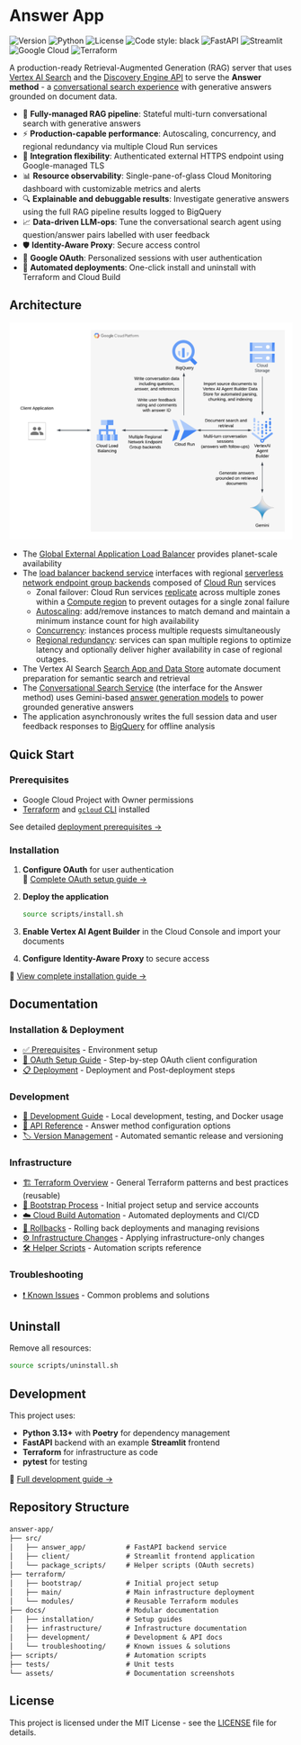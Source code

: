 # Answer App

![Version](https://img.shields.io/badge/version-0.2.0-blue.svg)
![Python](https://img.shields.io/badge/python-3.13+-blue.svg)
![License](https://img.shields.io/badge/license-MIT-green.svg)
![Code style: black](https://img.shields.io/badge/code%20style-black-000000.svg)
![FastAPI](https://img.shields.io/badge/FastAPI-005571?style=flat&logo=fastapi)
![Streamlit](https://img.shields.io/badge/Streamlit-FF4B4B?style=flat&logo=streamlit&logoColor=white)
![Google Cloud](https://img.shields.io/badge/Google%20Cloud-4285F4?style=flat&logo=google-cloud&logoColor=white)
![Terraform](https://img.shields.io/badge/Terraform-623CE4?style=flat&logo=terraform&logoColor=white)

A production-ready Retrieval-Augmented Generation (RAG) server that uses [Vertex AI Search](https://cloud.google.com/generative-ai-app-builder/docs/introduction) and the [Discovery Engine API](https://cloud.google.com/generative-ai-app-builder/docs/reference/rest) to serve the **Answer method** - a [conversational search experience](https://cloud.google.com/generative-ai-app-builder/docs/answer) with generative answers grounded on document data.

- 🤖 **Fully-managed RAG pipeline**: Stateful multi-turn conversational search with generative answers
- ⚡ **Production-capable performance**: Autoscaling, concurrency, and regional redundancy via multiple Cloud Run services
- 🔗 **Integration flexibility**: Authenticated external HTTPS endpoint using Google-managed TLS
- 📊 **Resource observability**: Single-pane-of-glass Cloud Monitoring dashboard with customizable metrics and alerts
- 🔍 **Explainable and debuggable results**: Investigate generative answers using the full RAG pipeline results logged to BigQuery
- 📈 **Data-driven LLM-ops**: Tune the conversational search agent using question/answer pairs labelled with user feedback
- 🛡️ **Identity-Aware Proxy**: Secure access control
- 👤 **Google OAuth**: Personalized sessions with user authentication
- 🚀 **Automated deployments**: One-click install and uninstall with Terraform and Cloud Build

## Architecture

![Application Architecture](assets/answer_app.png)

- The [Global External Application Load Balancer](https://cloud.google.com/load-balancing/docs/https) provides planet-scale availability
- The [load balancer backend service](https://cloud.google.com/load-balancing/docs/backend-service) interfaces with regional [serverless network endpoint group backends](https://cloud.google.com/load-balancing/docs/backend-service#serverless_network_endpoint_groups) composed of [Cloud Run](https://cloud.google.com/run/docs/overview/what-is-cloud-run) services
    - Zonal failover: Cloud Run services [replicate](https://cloud.google.com/run/docs/resource-model#services) across multiple zones within a [Compute region](https://cloud.google.com/run/docs/locations) to prevent outages for a single zonal failure
    - [Autoscaling](https://cloud.google.com/run/docs/about-instance-autoscaling): add/remove instances to match demand and maintain a minimum instance count for high availability
    - [Concurrency](https://cloud.google.com/run/docs/about-concurrency): instances process multiple requests simultaneously
    - [Regional redundancy](https://cloud.google.com/run/docs/multiple-regions): services can span multiple regions to optimize latency and optionally deliver higher availability in case of regional outages.
- The Vertex AI Search [Search App and Data Store](https://cloud.google.com/generative-ai-app-builder/docs/create-datastore-ingest) automate document preparation for semantic search and retrieval
- The [Conversational Search Service](https://cloud.google.com/generative-ai-app-builder/docs/reference/rpc/google.cloud.discoveryengine.v1#conversationalsearchservice) (the interface for the Answer method) uses Gemini-based [answer generation models](https://cloud.google.com/generative-ai-app-builder/docs/answer-generation-models) to power grounded generative answers
- The application asynchronously writes the full session data and user feedback responses to [BigQuery](https://cloud.google.com/bigquery/docs/introduction) for offline analysis

## Quick Start

### Prerequisites

- Google Cloud Project with Owner permissions
- [Terraform](https://developer.hashicorp.com/terraform) and [`gcloud` CLI](https://cloud.google.com/sdk/gcloud) installed

See detailed [deployment prerequisites →](docs/installation/prerequisites.md)

### Installation

1. **Configure OAuth** for user authentication  
   📖 [Complete OAuth setup guide →](docs/installation/oauth-setup.md)

2. **Deploy the application**
   ```sh
   source scripts/install.sh
   ```

3. **Enable Vertex AI Agent Builder** in the Cloud Console and import your documents

4. **Configure Identity-Aware Proxy** to secure access

📖 [View complete installation guide →](docs/installation/deployment.md)

## Documentation

### Installation & Deployment
- [✅ Prerequisites](docs/installation/prerequisites.md) - Environment setup
- [🔐 OAuth Setup Guide](docs/installation/oauth-setup.md) - Step-by-step OAuth client configuration
- [📋 Deployment](docs/installation/deployment.md) - Deployment and Post-deployment steps

### Development
- [🧪 Development Guide](docs/development/development.md) - Local development, testing, and Docker usage
- [📖 API Reference](docs/development/api-configuration.md) - Answer method configuration options
- [🏷️ Version Management](docs/development/version-management.md) - Automated semantic release and versioning

### Infrastructure
- [🏗️ Terraform Overview](docs/infrastructure/terraform.md) - General Terraform patterns and best practices (reusable)
- [🚀 Bootstrap Process](docs/infrastructure/bootstrap.md) - Initial project setup and service accounts
- [☁️ Cloud Build Automation](docs/infrastructure/cloud-build.md) - Automated deployments and CI/CD
- [🔄 Rollbacks](docs/infrastructure/rollbacks.md) - Rolling back deployments and managing revisions
- [⚙️ Infrastructure Changes](docs/infrastructure/cloud_infra_changes.md) - Applying infrastructure-only changes
- [🛠️ Helper Scripts](docs/infrastructure/helper-scripts.md) - Automation scripts reference

### Troubleshooting
- [❗ Known Issues](docs/troubleshooting/known-issues.md) - Common problems and solutions

## Uninstall

Remove all resources:
```sh
source scripts/uninstall.sh
```

## Development

This project uses:
- **Python 3.13+** with **Poetry** for dependency management
- **FastAPI** backend with an example **Streamlit** frontend
- **Terraform** for infrastructure as code
- **pytest** for testing

📖 [Full development guide →](docs/development/development.md)

## Repository Structure

```
answer-app/
├── src/
│   ├── answer_app/          # FastAPI backend service
│   ├── client/              # Streamlit frontend application
│   └── package_scripts/     # Helper scripts (OAuth secrets)
├── terraform/
│   ├── bootstrap/           # Initial project setup
│   ├── main/                # Main infrastructure deployment
│   └── modules/             # Reusable Terraform modules
├── docs/                    # Modular documentation
│   ├── installation/        # Setup guides
│   ├── infrastructure/      # Infrastructure documentation
│   ├── development/         # Development & API docs
│   └── troubleshooting/     # Known issues & solutions
├── scripts/                 # Automation scripts
├── tests/                   # Unit tests
└── assets/                  # Documentation screenshots
```

## License

This project is licensed under the MIT License - see the [LICENSE](LICENSE) file for details.
